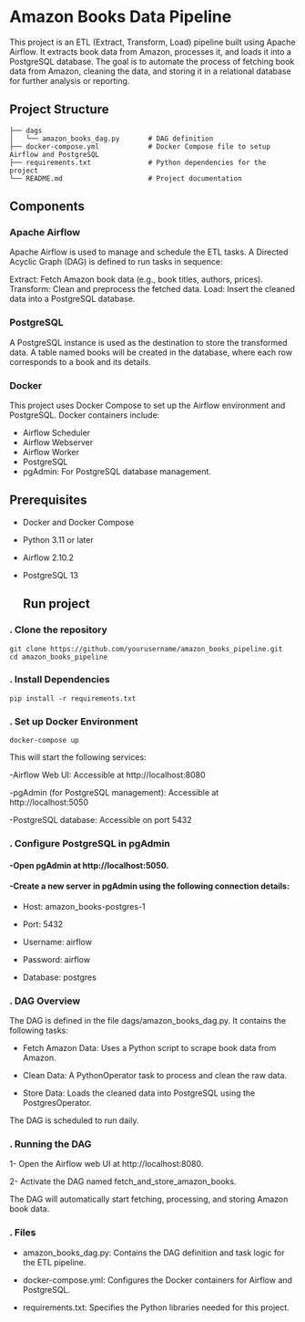 # Amazon Books Data Pipeline
This project is an ETL (Extract, Transform, Load) pipeline built using Apache Airflow. It extracts book data from Amazon, processes it, and loads it into a PostgreSQL database. The goal is to automate the process of fetching book data from Amazon, cleaning the data, and storing it in a relational database for further analysis or reporting.
## Project Structure
```
├── dags
│   └── amazon_books_dag.py       # DAG definition
├── docker-compose.yml            # Docker Compose file to setup Airflow and PostgreSQL
├── requirements.txt              # Python dependencies for the project
└── README.md                     # Project documentation
```
## Components
### Apache Airflow
Apache Airflow is used to manage and schedule the ETL tasks. A Directed Acyclic Graph (DAG) is defined to run tasks in sequence:

Extract: Fetch Amazon book data (e.g., book titles, authors, prices).
Transform: Clean and preprocess the fetched data.
Load: Insert the cleaned data into a PostgreSQL database.
### PostgreSQL
A PostgreSQL instance is used as the destination to store the transformed data. A table named books will be created in the database, where each row corresponds to a book and its details.

### Docker
This project uses Docker Compose to set up the Airflow environment and PostgreSQL. Docker containers include:

- Airflow Scheduler
- Airflow Webserver
- Airflow Worker
- PostgreSQL
- pgAdmin: For PostgreSQL database management.

## Prerequisites
- Docker and Docker Compose
- Python 3.11 or later
- Airflow 2.10.2
- PostgreSQL 13

  ## Run project
### . Clone the repository
```
git clone https://github.com/yourusername/amazon_books_pipeline.git
cd amazon_books_pipeline
```
### . Install Dependencies
```
pip install -r requirements.txt
```
### . Set up Docker Environment
```
docker-compose up
```
This will start the following services:

-Airflow Web UI: Accessible at http://localhost:8080

-pgAdmin (for PostgreSQL management): Accessible at http://localhost:5050

-PostgreSQL database: Accessible on port 5432

### . Configure PostgreSQL in pgAdmin

 #### -Open pgAdmin at http://localhost:5050.

 #### -Create a new server in pgAdmin using the following connection details:

  - Host: amazon_books-postgres-1

  - Port: 5432

  - Username: airflow

  - Password: airflow

  - Database: postgres
  
### . DAG Overview
The DAG is defined in the file dags/amazon_books_dag.py. It contains the following tasks:

- Fetch Amazon Data: Uses a Python script to scrape book data from Amazon.

- Clean Data: A PythonOperator task to process and clean the raw data.

- Store Data: Loads the cleaned data into PostgreSQL using the PostgresOperator.

The DAG is scheduled to run daily.

### . Running the DAG
   
   1- Open the Airflow web UI at http://localhost:8080.
   
   2- Activate the DAG named fetch_and_store_amazon_books.
   
   The DAG will automatically start fetching, processing, and storing Amazon book data.

### . Files
  - amazon_books_dag.py: Contains the DAG definition and task logic for the ETL pipeline.
   
  - docker-compose.yml: Configures the Docker containers for Airflow and PostgreSQL.

  - requirements.txt: Specifies the Python libraries needed for this project.
